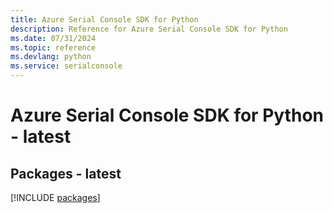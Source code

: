 ```yaml
---
title: Azure Serial Console SDK for Python
description: Reference for Azure Serial Console SDK for Python
ms.date: 07/31/2024
ms.topic: reference
ms.devlang: python
ms.service: serialconsole
---
```

# Azure Serial Console SDK for Python - latest
## Packages - latest
[!INCLUDE [packages](serial-console-index.md)]